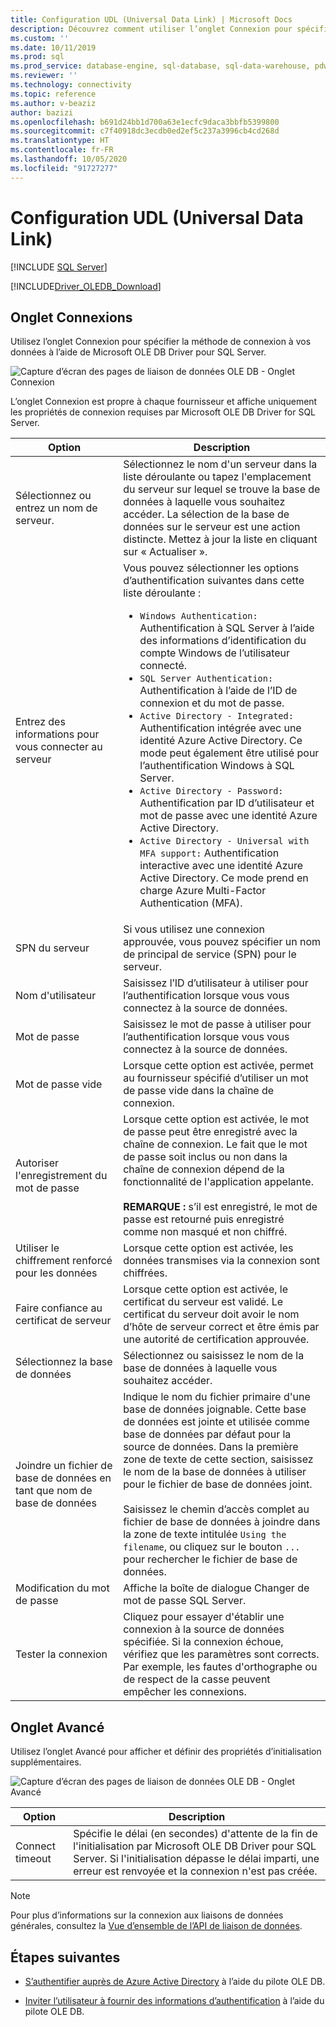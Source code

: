 ```yaml
---
title: Configuration UDL (Universal Data Link) | Microsoft Docs
description: Découvrez comment utiliser l’onglet Connexion pour spécifier la méthode de connexion à vos données à l’aide de OLE DB Driver pour SQL Server.
ms.custom: ''
ms.date: 10/11/2019
ms.prod: sql
ms.prod_service: database-engine, sql-database, sql-data-warehouse, pdw
ms.reviewer: ''
ms.technology: connectivity
ms.topic: reference
ms.author: v-beaziz
author: bazizi
ms.openlocfilehash: b691d24bb1d700a63e1ecfc9daca3bbfb5399800
ms.sourcegitcommit: c7f40918dc3ecdb0ed2ef5c237a3996cb4cd268d
ms.translationtype: HT
ms.contentlocale: fr-FR
ms.lasthandoff: 10/05/2020
ms.locfileid: "91727277"
---
```

# <a name="universal-data-link-udl-configuration"></a>Configuration UDL (Universal Data Link)
[!INCLUDE [SQL Server](../../../includes/applies-to-version/sql-asdb-asdbmi-asa-pdw.md)]

[!INCLUDE[Driver_OLEDB_Download](../../../includes/driver_oledb_download.md)]

## <a name="connection-tab"></a>Onglet Connexions
Utilisez l’onglet Connexion pour spécifier la méthode de connexion à vos données à l’aide de Microsoft OLE DB Driver pour SQL Server.

![Capture d’écran des pages de liaison de données OLE DB - Onglet Connexion](../media/data-link-pages-connection-tab.png)

L’onglet Connexion est propre à chaque fournisseur et affiche uniquement les propriétés de connexion requises par Microsoft OLE DB Driver for SQL Server.

|Option|Description|
|---   |---        |
|Sélectionnez ou entrez un nom de serveur.|Sélectionnez le nom d'un serveur dans la liste déroulante ou tapez l'emplacement du serveur sur lequel se trouve la base de données à laquelle vous souhaitez accéder. La sélection de la base de données sur le serveur est une action distincte. Mettez à jour la liste en cliquant sur « Actualiser ».
|Entrez des informations pour vous connecter au serveur|Vous pouvez sélectionner les options d’authentification suivantes dans cette liste déroulante : <ul><li>`Windows Authentication:` Authentification à SQL Server à l’aide des informations d’identification du compte Windows de l’utilisateur connecté.</li><li>`SQL Server Authentication:` Authentification à l’aide de l’ID de connexion et du mot de passe.</li><li>`Active Directory - Integrated:` Authentification intégrée avec une identité Azure Active Directory. Ce mode peut également être utilisé pour l’authentification Windows à SQL Server.</li><li>`Active Directory - Password:` Authentification par ID d’utilisateur et mot de passe avec une identité Azure Active Directory.</li><li>`Active Directory - Universal with MFA support:` Authentification interactive avec une identité Azure Active Directory. Ce mode prend en charge Azure Multi-Factor Authentication (MFA).</li></ul>|
|SPN du serveur|Si vous utilisez une connexion approuvée, vous pouvez spécifier un nom de principal de service (SPN) pour le serveur.|
|Nom d'utilisateur|Saisissez l’ID d’utilisateur à utiliser pour l’authentification lorsque vous vous connectez à la source de données.|
|Mot de passe|Saisissez le mot de passe à utiliser pour l’authentification lorsque vous vous connectez à la source de données.|
|Mot de passe vide|Lorsque cette option est activée, permet au fournisseur spécifié d’utiliser un mot de passe vide dans la chaîne de connexion.|
|Autoriser l'enregistrement du mot de passe|Lorsque cette option est activée, le mot de passe peut être enregistré avec la chaîne de connexion. Le fait que le mot de passe soit inclus ou non dans la chaîne de connexion dépend de la fonctionnalité de l'application appelante. <br/><br/>**REMARQUE :** s’il est enregistré, le mot de passe est retourné puis enregistré comme non masqué et non chiffré.|
|Utiliser le chiffrement renforcé pour les données|Lorsque cette option est activée, les données transmises via la connexion sont chiffrées.|
|Faire confiance au certificat de serveur|Lorsque cette option est activée, le certificat du serveur est validé. Le certificat du serveur doit avoir le nom d’hôte de serveur correct et être émis par une autorité de certification approuvée.|
|Sélectionnez la base de données|Sélectionnez ou saisissez le nom de la base de données à laquelle vous souhaitez accéder.|
|Joindre un fichier de base de données en tant que nom de base de données|Indique le nom du fichier primaire d'une base de données joignable. Cette base de données est jointe et utilisée comme base de données par défaut pour la source de données. Dans la première zone de texte de cette section, saisissez le nom de la base de données à utiliser pour le fichier de base de données joint.<br/><br/>Saisissez le chemin d’accès complet au fichier de base de données à joindre dans la zone de texte intitulée `Using the filename`, ou cliquez sur le bouton `...` pour rechercher le fichier de base de données.|
|Modification du mot de passe|Affiche la boîte de dialogue Changer de mot de passe SQL Server. |
|Tester la connexion|Cliquez pour essayer d'établir une connexion à la source de données spécifiée. Si la connexion échoue, vérifiez que les paramètres sont corrects. Par exemple, les fautes d'orthographe ou de respect de la casse peuvent empêcher les connexions.|

## <a name="advanced-tab"></a>Onglet Avancé
Utilisez l’onglet Avancé pour afficher et définir des propriétés d’initialisation supplémentaires.

![Capture d’écran des pages de liaison de données OLE DB - Onglet Avancé](../media/data-link-pages-advanced-tab.png)

|Option|Description|
|---   |---        |
| Connect timeout | Spécifie le délai (en secondes) d'attente de la fin de l'initialisation par Microsoft OLE DB Driver pour SQL Server. Si l'initialisation dépasse le délai imparti, une erreur est renvoyée et la connexion n'est pas créée.|


> [!NOTE]  
>  Pour plus d’informations sur la connexion aux liaisons de données générales, consultez la [Vue d’ensemble de l’API de liaison de données](/previous-versions/windows/desktop/ms718102(v=vs.85)).

## <a name="next-steps"></a>Étapes suivantes
- [S’authentifier auprès de Azure Active Directory](../features/using-azure-active-directory.md) à l’aide du pilote OLE DB.

- [Inviter l’utilisateur à fournir des informations d’authentification](../help-topics/sql-server-login-dialog.md) à l’aide du pilote OLE DB.